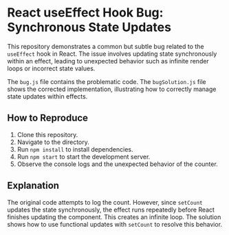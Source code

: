 # React useEffect Hook Bug: Synchronous State Updates

This repository demonstrates a common but subtle bug related to the `useEffect` hook in React.  The issue involves updating state synchronously within an effect, leading to unexpected behavior such as infinite render loops or incorrect state values.

The `bug.js` file contains the problematic code.  The `bugSolution.js` file shows the corrected implementation, illustrating how to correctly manage state updates within effects.

## How to Reproduce

1. Clone this repository.
2. Navigate to the directory.
3. Run `npm install` to install dependencies.
4. Run `npm start` to start the development server.
5. Observe the console logs and the unexpected behavior of the counter.

## Explanation

The original code attempts to log the count. However, since `setCount` updates the state synchronously, the effect runs repeatedly before React finishes updating the component. This creates an infinite loop. The solution shows how to use functional updates with `setCount` to resolve this behavior.